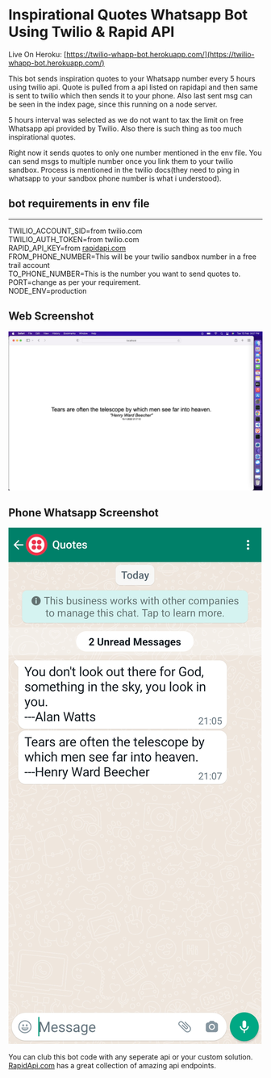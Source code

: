 # Inspirational Quotes Whatsapp Bot Using Twilio & Rapid API

Live On Heroku: [https://twilio-whapp-bot.herokuapp.com/](https://twilio-whapp-bot.herokuapp.com/)


This bot sends inspiration quotes to your Whatsapp number every 5 hours using twilio api. Quote is pulled from a api listed on rapidapi and then same is sent to twilio which then sends it to your phone. Also last sent msg can be seen in the index page, since this running on a node server.

5 hours interval was selected as we do not want to tax the limit on free Whatsapp api provided by Twilio. Also there is such thing as too much inspirational quotes. 


Right now it sends quotes to only one number mentioned in the env file. You can send msgs to multiple number once you link them to your twilio sandbox. Process is mentioned in the twilio docs(they need to ping in whatsapp to your sandbox phone number is what i understood).

   

## bot requirements in env file
---
TWILIO_ACCOUNT_SID=from twilio.com  
TWILIO_AUTH_TOKEN=from twilio.com  
RAPID_API_KEY=from [rapidapi.com](rapidapi.com)  
FROM_PHONE_NUMBER=This will be your twilio sandbox number in a free trail account   
TO_PHONE_NUMBER=This is the number you want to send quotes to.  
PORT=change as per your requirement.  
NODE_ENV=production


## Web Screenshot
![Web Screenshot](docs/images/web.png?raw=true)

## Phone Whatsapp Screenshot
![Web Screenshot](docs/images/phone.jpg?raw=true)


You can club this bot code with any seperate api or your custom solution. [RapidApi.com](RapidApi.com) has a great collection of amazing api endpoints.
